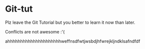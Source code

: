 # Git-tut

Plz leave the Git Tutorial but you better to learn it now than later.

Conflicts are not awesome :'( 

ahhhhhhhhhhhhhhhhhhhhhweffnsdfwtjwsbdjhfwrejkljndklsafndfdf
